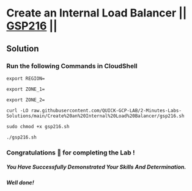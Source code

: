 # Create an Internal Load Balancer || [GSP216](https://www.cloudskillsboost.google/focuses/1250?parent=catalog) ||

## Solution

### Run the following Commands in CloudShell
```
export REGION=
```
```
export ZONE_1=
```
```
export ZONE_2=
```
```
curl -LO raw.githubusercontent.com/QUICK-GCP-LAB/2-Minutes-Labs-Solutions/main/Create%20an%20Internal%20Load%20Balancer/gsp216.sh

sudo chmod +x gsp216.sh

./gsp216.sh
```

### Congratulations 🎉 for completing the Lab !

##### *You Have Successfully Demonstrated Your Skills And Determination.*

#### *Well done!*
